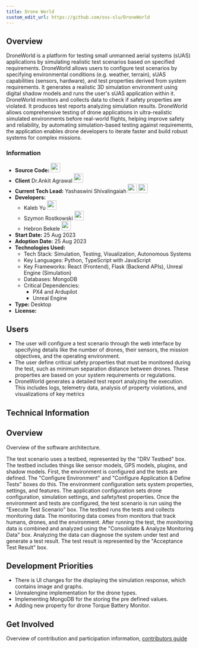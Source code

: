 ```yaml
---
title: Drone World
custom_edit_url: https://github.com/oss-slu/DroneWorld
---
```


## Overview
DroneWorld is a platform for testing small unmanned aerial systems (sUAS) applications by simulating realistic test scenarios based on specified requirements. DroneWorld allows users to configure test scenarios by specifying environmental conditions (e.g. weather, terrain), sUAS capabilities (sensors, hardware), and test properties derived from system requirements. It generates a realistic 3D simulation environment using digital shadow models and runs the user's sUAS application within it. DroneWorld monitors and collects data to check if safety properties are violated. It produces test reports analyzing simulation results. DroneWorld allows comprehensive testing of drone applications in ultra-realistic simulated environments before real-world flights, helping improve safety and reliability, by automating simulation-based testing against requirements, the application enables drone developers to iterate faster and build robust systems for complex missions.

### Information

- **Source Code:**  [<img src="https://raw.githubusercontent.com/FortAwesome/Font-Awesome/6.x/svgs/brands/git-alt.svg" width="25" height="25" />](https://github.com/oss-slu/DroneWorld)
- **Client** Dr.Ankit Agrawal [<img src="https://raw.githubusercontent.com/FortAwesome/Font-Awesome/6.x/svgs/brands/github.svg" width="25" height="25" />](https://github.com/ankyAgrawal)
- **Current Tech Lead:** Yashaswini Shivalingaiah [<img src="https://raw.githubusercontent.com/FortAwesome/Font-Awesome/6.x/svgs/brands/github.svg" width="25" height="25" />](https://github.com/yashaswini-slu)  [<img src="https://raw.githubusercontent.com/FortAwesome/Font-Awesome/6.x/svgs/brands/linkedin.svg" width="25" height="25" />](https://www.linkedin.com/in/yashaswini-shivalingaiah-467a9652/)
- **Developers:**
    - Kaleb Yu [<img src="https://raw.githubusercontent.com/FortAwesome/Font-Awesome/6.x/svgs/brands/github.svg" width="25" height="25" />](https://github.com/kalyus)
    - Szymon Rostkowski [<img src="https://raw.githubusercontent.com/FortAwesome/Font-Awesome/6.x/svgs/brands/github.svg" width="25" height="25" />](https://github.com/sr259)
    - Hebron Bekele [<img src="https://raw.githubusercontent.com/FortAwesome/Font-Awesome/6.x/svgs/brands/github.svg" width="25" height="25" />](https://github.com/hebronh)
- **Start Date:** 25 Aug 2023
- **Adoption Date:** 25 Aug 2023
- **Technologies Used:**
    - Tech Stack: Simulation, Testing, Visualization, Autonomous Systems
    - Key Languages: Python, TypeScript with JavaScript
    - Key Frameworks: React (Frontend), Flask (Backend APIs), Unreal Engine (Simulation)
    - Databases: MongoDB 
    - Critical Dependencies: 
        - PX4 and Ardupilot
        - Unreal Engine 
- **Type:** Desktop
- **License:**

## Users
- The user will configure a test scenario through the web interface by specifying details like the number of drones, their sensors, the mission objectives, and the operating environment.
- The user define critical safety properties that must be monitored during the test, such as minimum separation distance between drones. These properties are based on your system requirements or regulations.
- DroneWorld generates a detailed test report analyzing the execution. This includes logs, telemetry data, analysis of property violations, and visualizations of key metrics

## Technical Information

## Overview
Overview of the software architecture.

The test scenario uses a testbed, represented by the "DRV Testbed" box. The testbed includes things like sensor models, GPS models, plugins, and shadow models. First, the environment is configured and the tests are defined. The "Configure Environment" and "Configure Application & Define Tests" boxes do this. The environment configuration sets system properties, settings, and features. The application configuration sets drone configuration, simulation settings, and safety/test properties. Once the environment and tests are configured, the test scenario is run using the "Execute Test Scenario" box. The testbed runs the tests and collects monitoring data. The monitoring data comes from monitors that track humans, drones, and the environment. After running the test, the monitoring data is combined and analyzed using the "Consolidate & Analyze Monitoring Data" box. Analyzing the data can diagnose the system under test and generate a test result. The test result is represented by the "Acceptance Test Result" box.

## Development Priorities
- There is UI changes for the displaying the simulation response, which contains image and graphs.
- Unrealengine implementation for the drone types.
- Implementing MongoDB for the storing the pre defined values.
- Adding new property for drone Torque Battery Monitor.

## Get Involved

Overview of contribution and participation information, [contributors guide](https://github.com/oss-slu/DroneWorld/blob/main/readme.md)
 

 